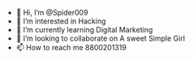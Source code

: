 - 👋 Hi, I’m @Spider009
- 👀 I’m interested in Hacking
- 🌱 I’m currently learning Digital Marketing 
- 💞️ I’m looking to collaborate on A sweet Simple Girl
- 📫 How to reach me 8800201319

<!---
Spider009/Spider009 is a ✨ special ✨ repository because its `README.md` (this file) appears on your GitHub profile.
You can click the Preview link to take a look at your changes.
--->
